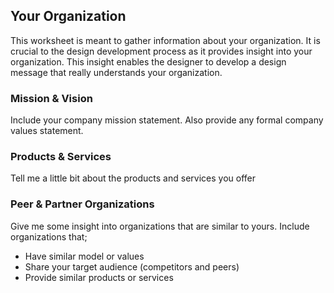 ## Your Organization

This worksheet is meant to gather information about your organization. It is crucial to the design development process as it provides insight into your organization. This insight enables the designer to develop a design message that really understands your organization.

### Mission & Vision

Include your company mission statement. Also provide any formal company values statement.

### Products & Services

Tell me a little bit about the products and services you offer

### Peer & Partner Organizations

Give me some insight into organizations that are similar to yours. Include organizations that;

* Have similar model or values
* Share your target audience (competitors and peers)
* Provide similar products or services